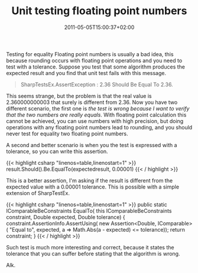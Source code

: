 ﻿---
title: "Unit testing floating point numbers"
description: ""
date: 2011-05-05T15:00:37+02:00
draft: false
tags: [Unit Testing]
categories: [Testing]
---
Testing for equality Floating point numbers is usually a bad idea, this because rounding occurs with floating point operations and you need to test with a tolerance. Suppose you test that some algorithm produces the expected result and you find that unit test fails with this message.

> SharpTestsEx.AssertException : 2.36 Should Be Equal To 2.36.

This seems strange, but the problem is that the real value is 2.360000000003 that surely is different from 2.36. Now you have two different scenario, the first one is *the test is wrong because I want to verify that the two numbers are really equals*. With floating point calculation this cannot be achieved, you can use numbers with high precision, but doing operations with any floating point numbers lead to rounding, and you should never test for equality two floating point numbers.

A second and better scenario is when you the test is expressed with a tolerance, so you can write this assertion.

{{< highlight csharp "linenos=table,linenostart=1" >}}
result.Should().Be.EqualTo(expectedresult, 0.00001)
{{< / highlight >}}

This is a better assertion, I'm asking if the result is different from the expected value with a 0.00001 tolerance. This is possible with a simple extension of SharpTestEx.

{{< highlight csharp "linenos=table,linenostart=1" >}}
public static IComparableBeConstraints<Double> EqualTo(
this IComparableBeConstraints<Double> constraint,
Double expected,
Double tolerance)
{
constraint.AssertionInfo.AssertUsing<Double>(
new Assertion<Double, IComparable>(
"Equal to", expected, a => Math.Abs(a - expected) <= tolerance));
return constraint;
}
{{< / highlight >}}

Such test is much more interesting and correct, because it states the tolerance that you can suffer before stating that the algorithm is wrong.

Alk.
